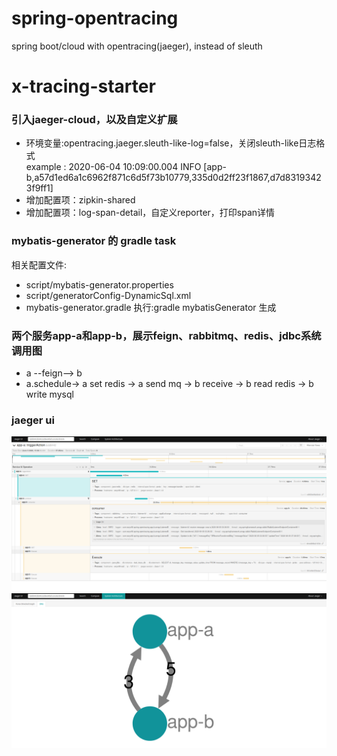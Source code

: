 # spring-opentracing
spring boot/cloud with opentracing(jaeger), instead of sleuth

# x-tracing-starter
### 引入jaeger-cloud，以及自定义扩展
* 环境变量:opentracing.jaeger.sleuth-like-log=false，关闭sleuth-like日志格式<br>
example : 2020-06-04 10:09:00.004  INFO [app-b,a57d1ed6a1c6962f871c6d5f73b10779,335d0d2ff23f1867,d7d83193423f9ff1]
* 增加配置项：zipkin-shared
* 增加配置项：log-span-detail，自定义reporter，打印span详情

### mybatis-generator 的 gradle task
相关配置文件:
- script/mybatis-generator.properties
- script/generatorConfig-DynamicSql.xml
- mybatis-generator.gradle
执行:gradle mybatisGenerator 生成

### 两个服务app-a和app-b，展示feign、rabbitmq、redis、jdbc系统调用图
* a --feign--> b
* a.schedule-> a set redis -> a send mq -> b receive -> b read redis -> b write mysql

### jaeger ui
![jaeger](doc/detail.png)
![jaeger](doc/architecture.png)
